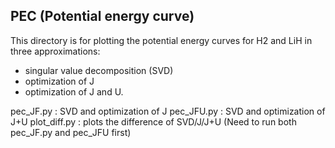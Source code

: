 ## PEC (Potential energy curve)
This directory is for plotting the potential energy curves for H2 and LiH in three approximations:
- singular value decomposition (SVD)
- optimization of J
- optimization of J and U.

pec_JF.py : SVD and optimization of J
pec_JFU.py : SVD and optimization of J+U
plot_diff.py : plots the difference of SVD/J/J+U (Need to run both pec_JF.py and pec_JFU first)
